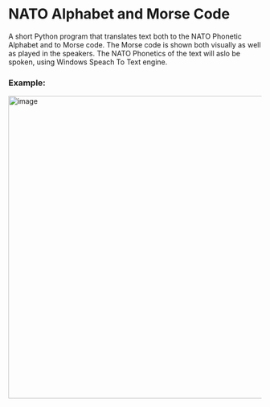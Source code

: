 # NATO Alphabet and Morse Code

A short Python program that translates text both to the NATO Phonetic Alphabet and to Morse code. The Morse code is shown both visually as well as played in the speakers. The NATO Phonetics of the text will aslo be spoken, using Windows Speach To Text engine.

### Example:

<img width="602" alt="image" src="https://user-images.githubusercontent.com/1498298/204062001-c11fda2c-866a-4866-b2f6-6d66f2669298.png">

